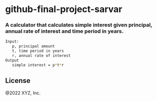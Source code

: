# github-final-project-sarvar

### A calculator that calculates simple interest given principal, annual rate of interest and time period in years.

```bash
Input:
   p, principal amount
   t, time period in years
   r, annual rate of interest
Output
   simple interest = p*t*r
```

## License
@2022 XYZ, Inc.
